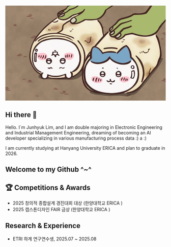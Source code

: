 ![치이카](/123.jpg)
## Hi there 👋
Hello. I`m Junhyuk Lim, and I am double majoring in Electronic Engineering and Industrial Management Engineering, dreaming of becoming an AI developer specializing in various manufacturing process data :)
a :)

I am currently studying at Hanyang University ERICA and plan to graduate in 2026.
## Welcome to my Github ^~^

## 🏆 Competitions & Awards  

- 2025 창의적 종합설계 경진대회 대상 (한양대학교 ERICA )
- 2025 캡스톤디자인 FAIR 금상 (한양대학교 ERICA )

## Research & Experience  

- ETRI 하계 연구연수생, 2025.07 ~ 2025.08  



<!--
**jungoat/jungoat** is a ✨ _special_ ✨ repository because its `README.md` (this file) appears on your GitHub profile.

Here are some ideas to get you started:

- 🔭 I’m currently working on ...
- 🌱 I’m currently learning ...
- 👯 I’m looking to collaborate on ...
- 🤔 I’m looking for help with ...
- 💬 Ask me about ...
- 📫 How to reach me: ...
- 😄 Pronouns: ...
- ⚡ Fun fact: ...
-->

